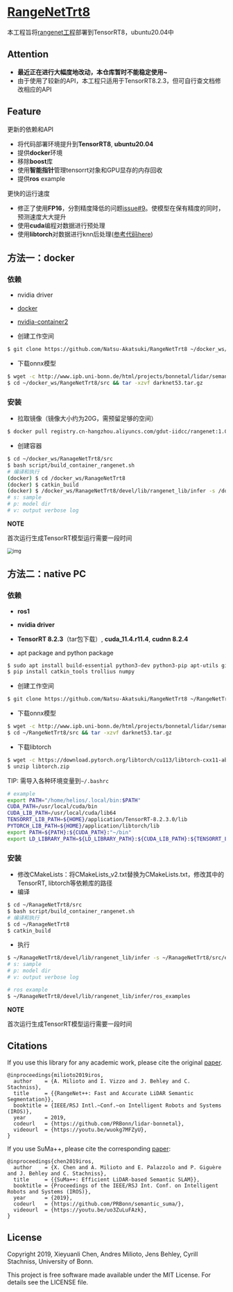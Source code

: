 # [RangeNetTrt8](https://github.com/Natsu-Akatsuki/RangeNetTrt8)

本工程旨将[rangenet工程](https://github.com/PRBonn/rangenet_lib)部署到TensorRT8，ubuntu20.04中

## **Attention**

- **最近正在进行大幅度地改动，本仓库暂时不能稳定使用~**
- 由于使用了较新的API，本工程只适用于TensorRT8.2.3，但可自行查文档修改相应的API

## Feature

更新的依赖和API

- 将代码部署环境提升到**TensorRT8**, **ubuntu20.04**
- 提供**docker**环境
- 移除**boost**库
- 使用**智能指针**管理tensorrt对象和GPU显存的内存回收
- 提供**ros** example

更快的运行速度

- 修正了使用**FP16**，分割精度降低的问题[issue#9](https://github.com/PRBonn/rangenet_lib/issues/9)。使模型在保有精度的同时，预测速度大大提升
- 使用**cuda**编程对数据进行预处理
- 使用**libtorch**对数据进行knn后处理([参考代码here](https://github.com/PRBonn/lidar-bonnetal/blob/master/train/tasks/semantic/postproc/KNN.py))

## 方法一：docker

### 依赖

- nvidia driver

- [docker](https://ambook.readthedocs.io/zh/latest/docker/rst/docker-practice.html#docker)
- [nvidia-container2](https://ambook.readthedocs.io/zh/latest/docker/rst/docker-practice.html#id4)

- 创建工作空间

```bash
$ git clone https://github.com/Natsu-Akatsuki/RangeNetTrt8 ~/docker_ws/RangeNetTrt8/src
```

- 下载onnx模型

```bash
$ wget -c http://www.ipb.uni-bonn.de/html/projects/bonnetal/lidar/semantic/predictions/darknet53.tar.gz -O ~/docker_ws/RangeNetTrt8/src/darknet53.tar.gz
$ cd ~/docker_ws/RangeNetTrt8/src && tar -xzvf darknet53.tar.gz
```

### 安装

- 拉取镜像（镜像大小约为20G，需预留足够的空间）

```bash
$ docker pull registry.cn-hangzhou.aliyuncs.com/gdut-iidcc/rangenet:1.0
```

- 创建容器

```bash
$ cd ~/docker_ws/RanageNetTrt8/src
$ bash script/build_container_rangenet.sh
# 编译和执行
(docker) $ cd /docker_ws/RanageNetTrt8
(docker) $ catkin_build
(docker) $ /docker_ws/RanageNetTrt8/devel/lib/rangenet_lib/infer -s /docker_ws/RanageNetTrt8/src/example/000000.bin -p /docker_ws/RanageNetTrt8/src/darknet53 -v
# s: sample
# p: model dir
# v: output verbose log
```

**NOTE**

首次运行生成TensorRT模型运行需要一段时间

<img src="https://natsu-akatsuki.oss-cn-guangzhou.aliyuncs.com/img/ywkcwjdeu03nGHHW.png!thumbnail" alt="img" style="zoom:80%;" />

## 方法二：native PC

### 依赖

- **ros1**
- **nvidia driver**

- **TensorRT 8.2.3**（tar包下载）, **cuda_11.4.r11.4**,  **cudnn 8.2.4**

- apt package and python package

```bash
$ sudo apt install build-essential python3-dev python3-pip apt-utils git cmake libboost-all-dev libyaml-cpp-dev libopencv-dev python3-empy
$ pip install catkin_tools trollius numpy
```

- 创建工作空间

```bash
$ git clone https://github.com/Natsu-Akatsuki/RangeNetTrt8 ~/RangeNetTrt8/src
```

- 下载onnx模型

```bash
$ wget -c http://www.ipb.uni-bonn.de/html/projects/bonnetal/lidar/semantic/predictions/darknet53.tar.gz -O ~/RangeNetTrt8/src/darknet53.tar.gz
$ cd ~/RangeNetTrt8/src && tar -xzvf darknet53.tar.gz
```

- 下载libtorch

```bash
$ wget -c https://download.pytorch.org/libtorch/cu113/libtorch-cxx11-abi-shared-with-deps-1.10.2%2Bcu113.zip -O libtorch.zip
$ unzip libtorch.zip
```

TIP: 需导入各种环境变量到`~/.bashrc`

```bash
# example
export PATH="/home/helios/.local/bin:$PATH"
CUDA_PATH=/usr/local/cuda/bin
CUDA_LIB_PATH=/usr/local/cuda/lib64
TENSORRT_LIB_PATH=${HOME}/application/TensorRT-8.2.3.0/lib
PYTORCH_LIB_PATH=${HOME}/application/libtorch/lib
export PATH=${PATH}:${CUDA_PATH}:"~/bin"
export LD_LIBRARY_PATH=${LD_LIBRARY_PATH}:${CUDA_LIB_PATH}:${TENSORRT_LIB_PATH}:${PYTORCH_LIB_PATH}
```

### 安装

- 修改CMakeLists：将CMakeLists_v2.txt替换为CMakeLists.txt，修改其中的TensorRT, libtorch等依赖库的路径
- 编译

```bash
$ cd ~/RanageNetTrt8/src
$ bash script/build_container_rangenet.sh
# 编译和执行
$ cd ~/RanageNetTrt8
$ catkin_build
```

- 执行

```bash
$ ~/RanageNetTrt8/devel/lib/rangenet_lib/infer -s ~/RanageNetTrt8/src/example/000000.bin -p ~/RanageNetTrt8/src/darknet53 -v
# s: sample
# p: model dir
# v: output verbose log

# ros example
$ ~/RanageNetTrt8/devel/lib/rangenet_lib/infer/ros_examples
```

**NOTE**

首次运行生成TensorRT模型运行需要一段时间

## Citations

If you use this library for any academic work, please cite the original [paper](https://www.ipb.uni-bonn.de/wp-content/papercite-data/pdf/milioto2019iros.pdf).

```
@inproceedings{milioto2019iros,
  author    = {A. Milioto and I. Vizzo and J. Behley and C. Stachniss},
  title     = {{RangeNet++: Fast and Accurate LiDAR Semantic Segmentation}},
  booktitle = {IEEE/RSJ Intl.~Conf.~on Intelligent Robots and Systems (IROS)},
  year      = 2019,
  codeurl   = {https://github.com/PRBonn/lidar-bonnetal},
  videourl  = {https://youtu.be/wuokg7MFZyU},
}
```

If you use SuMa++, please cite the corresponding [paper](https://www.ipb.uni-bonn.de/wp-content/papercite-data/pdf/chen2019iros.pdf):

```
@inproceedings{chen2019iros, 
  author    = {X. Chen and A. Milioto and E. Palazzolo and P. Giguère and J. Behley and C. Stachniss},
  title     = {{SuMa++: Efficient LiDAR-based Semantic SLAM}},
  booktitle = {Proceedings of the IEEE/RSJ Int. Conf. on Intelligent Robots and Systems (IROS)},
  year      = {2019},
  codeurl   = {https://github.com/PRBonn/semantic_suma/},
  videourl  = {https://youtu.be/uo3ZuLuFAzk},
}
```

## License

Copyright 2019, Xieyuanli Chen, Andres Milioto, Jens Behley, Cyrill Stachniss, University of Bonn.

This project is free software made available under the MIT License. For details see the LICENSE file.